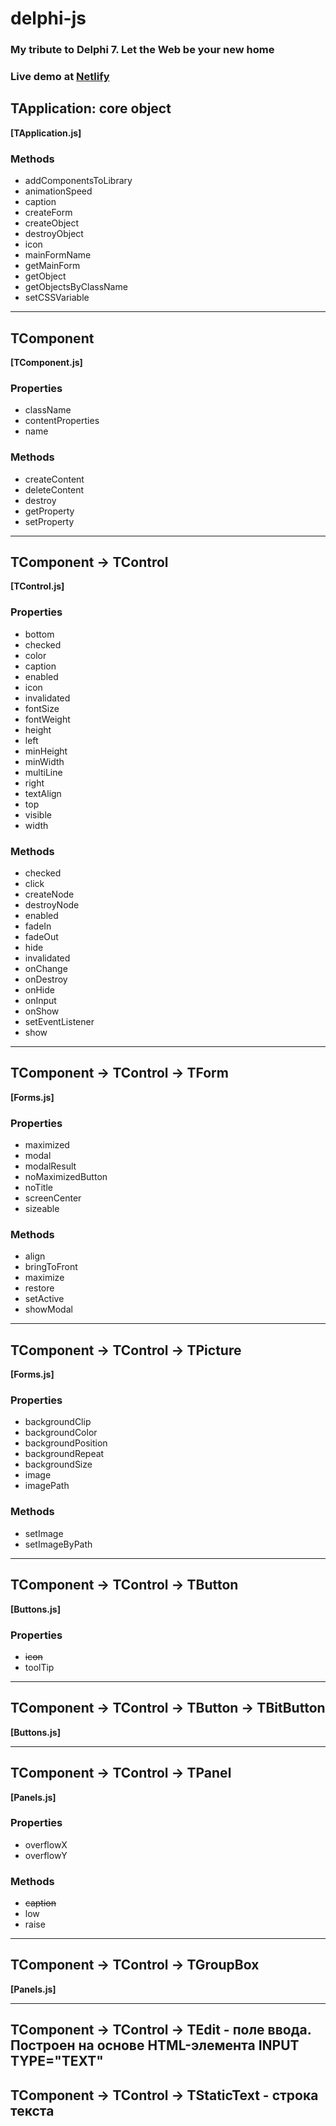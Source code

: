 # delphi-js

### My tribute to Delphi 7. Let the Web be your new home

### Live demo at [Netlify](https://delphi-js.netlify.com/)

## TApplication: core object

**[TApplication.js]**
### Methods

 * addComponentsToLibrary
 * animationSpeed
 * caption
 * createForm
 * createObject
 * destroyObject
 * icon 
 * mainFormName
 * getMainForm
 * getObject
 * getObjectsByClassName
 * setCSSVariable

---

## TComponent
**[TComponent.js]**

### Properties

 * className
 * contentProperties
 * name

### Methods

 * createContent
 * deleteContent
 * destroy
 * getProperty
 * setProperty
 
---
 
## TComponent &rarr; TControl
**[TControl.js]**

### Properties  
 
 * bottom
 * checked
 * color
 * caption
 * enabled
 * icon
 * invalidated
 * fontSize
 * fontWeight
 * height
 * left
 * minHeight
 * minWidth
 * multiLine
 * right
 * textAlign
 * top
 * visible
 * width
 
### Methods

 * checked
 * click 
 * createNode
 * destroyNode
 * enabled
 * fadeIn
 * fadeOut
 * hide
 * invalidated 
 * onChange
 * onDestroy
 * onHide
 * onInput
 * onShow
 * setEventListener
 * show
 
---
 
## TComponent &rarr; TControl &rarr; TForm
**[Forms.js]**

### Properties

 * maximized
 * modal
 * modalResult
 * noMaximizedButton
 * noTitle
 * screenCenter
 * sizeable
 
### Methods

 * align
 * bringToFront
 * maximize
 * restore
 * setActive
 * showModal
 
--- 
 
## TComponent &rarr; TControl &rarr; TPicture
**[Forms.js]**

### Properties

 * backgroundClip
 * backgroundColor
 * backgroundPosition
 * backgroundRepeat
 * backgroundSize
 * image
 * imagePath

### Methods

 * setImage
 * setImageByPath
 
--- 

## TComponent &rarr; TControl &rarr; TButton
**[Buttons.js]**

### Properties

 * ~~icon~~
 * toolTip

---

## TComponent &rarr; TControl &rarr; TButton &rarr; TBitButton
**[Buttons.js]**

---

## TComponent &rarr; TControl &rarr; TPanel
**[Panels.js]**

### Properties

 * overflowX
 * overflowY
 
### Methods

 * ~~caption~~
 * low
 * raise 
 
--- 

## TComponent &rarr; TControl &rarr; TGroupBox 
**[Panels.js]**

---






## TComponent &rarr; TControl &rarr; TEdit - поле ввода. Построен на основе HTML-элемента INPUT TYPE="TEXT"

## TComponent &rarr; TControl &rarr; TStaticText - строка текста


